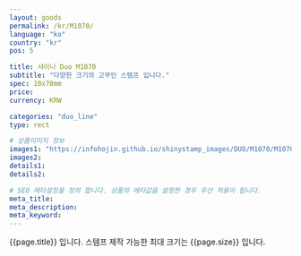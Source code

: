 ```yaml
---
layout: goods
permalink: /kr/M1070/
language: "ko"
country: "kr"
pos: 5

title: 샤이니 Duo M1070
subtitle: "다양한 크기의 고무인 스템프 입니다."
spec: 10x70mm
price:
currency: KRW

categories: "duo_line"
type: rect

# 상품이미지 정보
images1: "https://infohojin.github.io/shinystamp_images/DUO/M1070/M1070_1.jpg"
images2:
details1:
details2:    

# SEO 메타설정을 정의 합니다. 상품의 메타값을 설정한 경우 우선 적용이 됩니다.
meta_title: 
meta_description:
meta_keyword:
---
```


{{page.title}} 입니다. 스템프 제작 가능한 최대 크기는 {{page.size}} 입니다.